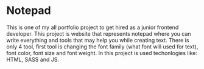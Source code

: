 # Notepad
This is one of my all portfolio project to get hired as a junior frontend developer.
This project is website that represents notepad where you can write everything and tools that may help you while creating text.
There is only 4 tool, first tool is changing the font family (what font will used for text), font color, font size and font weight.
In this project is used techonlogies like: HTML, SASS and JS.
